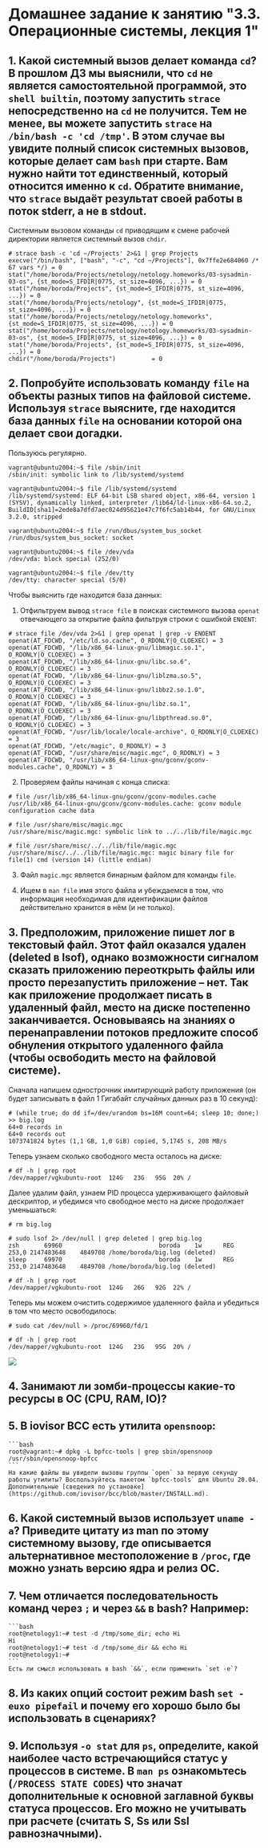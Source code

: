 # Домашнее задание к занятию "3.3. Операционные системы, лекция 1"

## 1. Какой системный вызов делает команда `cd`? В прошлом ДЗ мы выяснили, что `cd` не является самостоятельной  программой, это `shell builtin`, поэтому запустить `strace` непосредственно на `cd` не получится. Тем не менее, вы можете запустить `strace` на `/bin/bash -c 'cd /tmp'`. В этом случае вы увидите полный список системных вызовов, которые делает сам `bash` при старте. Вам нужно найти тот единственный, который относится именно к `cd`. Обратите внимание, что `strace` выдаёт результат своей работы в поток stderr, а не в stdout.

Системным вызовом команды `cd` приводящим к смене рабочей директории является системный вызов `chdir`.

```
# strace bash -c 'cd ~/Projects' 2>&1 | grep Projects              
execve("/bin/bash", ["bash", "-c", "cd ~/Projects"], 0x7ffe2e684060 /* 67 vars */) = 0
stat("/home/boroda/Projects/netology/netology.homeworks/03-sysadmin-03-os", {st_mode=S_IFDIR|0775, st_size=4096, ...}) = 0
stat("/home/boroda/Projects", {st_mode=S_IFDIR|0775, st_size=4096, ...}) = 0
stat("/home/boroda/Projects/netology", {st_mode=S_IFDIR|0775, st_size=4096, ...}) = 0
stat("/home/boroda/Projects/netology/netology.homeworks", {st_mode=S_IFDIR|0775, st_size=4096, ...}) = 0
stat("/home/boroda/Projects/netology/netology.homeworks/03-sysadmin-03-os", {st_mode=S_IFDIR|0775, st_size=4096, ...}) = 0
stat("/home/boroda/Projects", {st_mode=S_IFDIR|0775, st_size=4096, ...}) = 0
chdir("/home/boroda/Projects")          = 0

```

## 2. Попробуйте использовать команду `file` на объекты разных типов на файловой системе. Используя `strace` выясните, где находится база данных `file` на основании которой она делает свои догадки.

Пользуюсь регулярно.
```
vagrant@ubuntu2004:~$ file /sbin/init
/sbin/init: symbolic link to /lib/systemd/systemd

vagrant@ubuntu2004:~$ file /lib/systemd/systemd
/lib/systemd/systemd: ELF 64-bit LSB shared object, x86-64, version 1 (SYSV), dynamically linked, interpreter /lib64/ld-linux-x86-64.so.2, BuildID[sha1]=2ede8a7dfd7aec024d95621e47c7f6fc5ab14b44, for GNU/Linux 3.2.0, stripped

vagrant@ubuntu2004:~$ file /run/dbus/system_bus_socket 
/run/dbus/system_bus_socket: socket

vagrant@ubuntu2004:~$ file /dev/vda
/dev/vda: block special (252/0)

vagrant@ubuntu2004:~$ file /dev/tty
/dev/tty: character special (5/0)
```

Чтобы выяснить где находится база данных:

1. Отфильтруем вывод `strace file` в поисках системного вызова `openat` отвечающего за открытие файла фильтруя строки с ошибкой `ENOENT`:

```
# strace file /dev/vda 2>&1 | grep openat | grep -v ENOENT
openat(AT_FDCWD, "/etc/ld.so.cache", O_RDONLY|O_CLOEXEC) = 3
openat(AT_FDCWD, "/lib/x86_64-linux-gnu/libmagic.so.1", O_RDONLY|O_CLOEXEC) = 3
openat(AT_FDCWD, "/lib/x86_64-linux-gnu/libc.so.6", O_RDONLY|O_CLOEXEC) = 3
openat(AT_FDCWD, "/lib/x86_64-linux-gnu/liblzma.so.5", O_RDONLY|O_CLOEXEC) = 3
openat(AT_FDCWD, "/lib/x86_64-linux-gnu/libbz2.so.1.0", O_RDONLY|O_CLOEXEC) = 3
openat(AT_FDCWD, "/lib/x86_64-linux-gnu/libz.so.1", O_RDONLY|O_CLOEXEC) = 3
openat(AT_FDCWD, "/lib/x86_64-linux-gnu/libpthread.so.0", O_RDONLY|O_CLOEXEC) = 3
openat(AT_FDCWD, "/usr/lib/locale/locale-archive", O_RDONLY|O_CLOEXEC) = 3
openat(AT_FDCWD, "/etc/magic", O_RDONLY) = 3
openat(AT_FDCWD, "/usr/share/misc/magic.mgc", O_RDONLY) = 3
openat(AT_FDCWD, "/usr/lib/x86_64-linux-gnu/gconv/gconv-modules.cache", O_RDONLY) = 3

```

2. Проверяем файлы начиная с конца списка:
```
# file /usr/lib/x86_64-linux-gnu/gconv/gconv-modules.cache                       
/usr/lib/x86_64-linux-gnu/gconv/gconv-modules.cache: gconv module configuration cache data

# file /usr/share/misc/magic.mgc                     
/usr/share/misc/magic.mgc: symbolic link to ../../lib/file/magic.mgc

# file /usr/share/misc/../../lib/file/magic.mgc           
/usr/share/misc/../../lib/file/magic.mgc: magic binary file for file(1) cmd (version 14) (little endian)

```

3. Файл `magic.mgc` является бинарным файлом для команды `file`.

4. Ищем в `man file` имя этого файла и убеждаемся в том, что информация необходимая для идентификации файлов действительно хранится в нём (и не только).

## 3. Предположим, приложение пишет лог в текстовый файл. Этот файл оказался удален (deleted в lsof), однако возможности сигналом сказать приложению переоткрыть файлы или просто перезапустить приложение – нет. Так как приложение продолжает писать в удаленный файл, место на диске постепенно заканчивается. Основываясь на знаниях о перенаправлении потоков предложите способ обнуления открытого удаленного файла (чтобы освободить место на файловой системе).

Сначала напишем однострочник имитирующий работу приложения (он будет записывать в файл 1 Гигабайт случайных данных раз в 10 секунд):

```
# (while true; do dd if=/dev/urandom bs=16M count=64; sleep 10; done;) >> big.log
64+0 records in
64+0 records out
1073741824 bytes (1,1 GB, 1,0 GiB) copied, 5,1745 s, 208 MB/s

```

Теперь узнаем сколько свободного места осталось на диске:

```
# df -h | grep root                                   
/dev/mapper/vgkubuntu-root  124G   23G   95G  20% /

```

Далее удалим файл, узнаем PID процесса удерживающего файловый дескриптор, и убедимся что свободное место на диске продолжает уменьшаться:

```
# rm big.log       

# sudo lsof 2> /dev/null | grep deleted | grep big.log
zsh       69960                           boroda    1w      REG              253,0 2147483648    4849708 /home/boroda/big.log (deleted)
sleep     69970                           boroda    1w      REG              253,0 2147483648    4849708 /home/boroda/big.log (deleted)

# df -h | grep root
/dev/mapper/vgkubuntu-root  124G   26G   92G  22% /

```

Теперь мы можем очистить содержимое удаленного файла и убедиться в том что место освободилось:

```
# sudo cat /dev/null > /proc/69960/fd/1                                          

# df -h | grep root                                   
/dev/mapper/vgkubuntu-root  124G   23G   95G  20% /
```

![](https://github.com/rudenko-ma/netology.homeworks/blob/main/03-sysadmin-03-os/img/q3.png)

## 4. Занимают ли зомби-процессы какие-то ресурсы в ОС (CPU, RAM, IO)?



## 5. В iovisor BCC есть утилита `opensnoop`:
    ```bash
    root@vagrant:~# dpkg -L bpfcc-tools | grep sbin/opensnoop
    /usr/sbin/opensnoop-bpfcc
    ```
    На какие файлы вы увидели вызовы группы `open` за первую секунду работы утилиты? Воспользуйтесь пакетом `bpfcc-tools` для Ubuntu 20.04. Дополнительные [сведения по установке](https://github.com/iovisor/bcc/blob/master/INSTALL.md).


## 6. Какой системный вызов использует `uname -a`? Приведите цитату из man по этому системному вызову, где описывается альтернативное местоположение в `/proc`, где можно узнать версию ядра и релиз ОС.



## 7. Чем отличается последовательность команд через `;` и через `&&` в bash? Например:
    ```bash
    root@netology1:~# test -d /tmp/some_dir; echo Hi
    Hi
    root@netology1:~# test -d /tmp/some_dir && echo Hi
    root@netology1:~#
    ```
    Есть ли смысл использовать в bash `&&`, если применить `set -e`?


## 8. Из каких опций состоит режим bash `set -euxo pipefail` и почему его хорошо было бы использовать в сценариях?



## 9. Используя `-o stat` для `ps`, определите, какой наиболее часто встречающийся статус у процессов в системе. В `man ps` ознакомьтесь (`/PROCESS STATE CODES`) что значат дополнительные к основной заглавной буквы статуса процессов. Его можно не учитывать при расчете (считать S, Ss или Ssl равнозначными).



